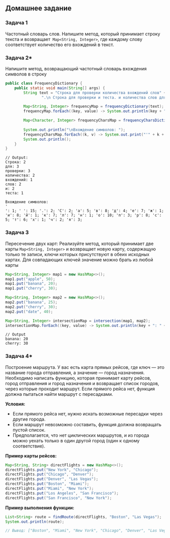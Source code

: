 ## Домашнее задание

### Задача 1
Частотный словарь слов.
Напишите метод, который принимает строку текста и возвращает` Map<String, Integer>`, где каждому слову соответствует количество его вхождений в текст.

### Задача 2*
Напишите метод, возвращающий частотный словарь вхождения символов в строку
```Java
public class FrequencyDictionary {
    public static void main(String[] args) {
        String text = "Строка для проверки количества вхождений слов" +
                ".\n Строка для проверки и теста. и количества слов для проверки";

        Map<String, Integer> frequencyMap = frequencyDictionary(text);
        frequencyMap.forEach((key, value) -> System.out.println(key + ": " + value));

        Map<Character, Integer> frequencyCharsMap = frequencyCharsDictionary(text);
        
        System.out.println("\nВхождение символов: ");
        frequencyCharsMap.forEach((k, v) -> System.out.print("'" + k + "': " + v+ "; "));
        System.out.println();
    }
}
```

```none
// Output:
Строка: 2
для: 3
проверки: 3
количества: 2
вхождений: 1
слов: 2
и: 2
теста: 1

Вхождение символов: 
'
': 1; ' ': 15; '.': 2; 'С': 2; 'а': 5; 'в': 8; 'д': 4; 'е': 7; 'ж': 1; 'и': 8; 'й': 1; 'к': 7; 'л': 7; 'н': 1; 'о': 10; 'п': 3; 'р': 8; 'с': 5; 'т': 6; 'х': 1; 'ч': 2; 'я': 3; 

```

### Задача 3
Пересечение двух карт: Реализуйте метод, который принимает две карты `Map<String, Integer>` и возвращает новую карту, содержащую только те записи, ключи которых присутствуют в обеих исходных картах. Для совпадающих ключей значение можно брать из любой карты
```Java
Map<String, Integer> map1 = new HashMap<>();
map1.put("apple", 50);
map1.put("banana", 20);
map1.put("cherry", 30);

Map<String, Integer> map2 = new HashMap<>();
map2.put("banana", 25);
map2.put("cherry", 30);
map2.put("date", 40);

Map<String, Integer> intersectionMap = intersection(map1, map2);
intersectionMap.forEach((key, value) -> System.out.println(key + ": " + value));
```

```none
// Output
banana: 20
cherry: 30
```

### Задача 4*
Построение маршрута.
У вас есть карта прямых рейсов, где ключ — это название города отправления, а значение — город назначения.
Необходимо написать функцию, которая принимает карту рейсов, город отправления и город назначения и возвращает список городов, через которые проходит маршрут. Если прямого рейса нет, функция должна пытаться найти маршрут с пересадками.

**Условия:**
- Если прямого рейса нет, нужно искать возможные пересадки через другие города.
- Если маршрут невозможно составить, функция должна возвращать пустой список.
- Предполагается, что нет циклических маршрутов, и из города можно уехать только в один другой город (один к одному соответствие).

**Пример карты рейсов:**
```Java
Map<String, String> directFlights = new HashMap<>();
directFlights.put("New York", "Chicago");
directFlights.put("Chicago", "Denver");
directFlights.put("Denver", "Las Vegas");
directFlights.put("Boston", "Miami");
directFlights.put("Miami", "New York");
directFlights.put("Los Angeles", "San Francisco");
directFlights.put("San Francisco", "New York");
```

**Пример выполнения функции:**
```Java
List<String> route = findRoute(directFlights, "Boston", "Las Vegas");
System.out.println(route);

// Вывод: ["Boston", "Miami", "New York", "Chicago", "Denver", "Las Vegas"]
```
